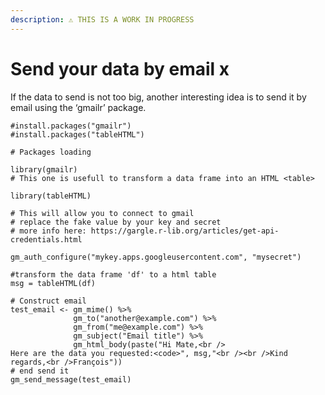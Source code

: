 ```yaml
---
description: ⚠️ THIS IS A WORK IN PROGRESS
---
```


# Send your data by email x

If the data to send is not too big, another interesting idea is to send it by email using the ‘gmailr’ package.

```text
#install.packages("gmailr")
#install.packages("tableHTML")
 
# Packages loading

library(gmailr)
# This one is usefull to transform a data frame into an HTML <table>

library(tableHTML)
 
# This will allow you to connect to gmail
# replace the fake value by your key and secret
# more info here: https://gargle.r-lib.org/articles/get-api-credentials.html

gm_auth_configure("mykey.apps.googleusercontent.com", "mysecret")
 
#transform the data frame 'df' to a html table
msg = tableHTML(df)
 
# Construct email
test_email <- gm_mime() %>%
              gm_to("another@example.com") %>%
              gm_from("me@example.com") %>%
              gm_subject("Email title") %>%
              gm_html_body(paste("Hi Mate,<br />
Here are the data you requested:<code>", msg,"<br /><br />Kind regards,<br />François"))
# end send it
gm_send_message(test_email)
```

